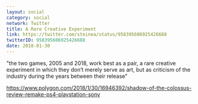 ```yaml
---
layout: social
category: social
network: Twitter
title: A Rare Creative Experiment
link: https://twitter.com/steinea/status/958395606925426688
twitterID: 958395606925426688
date: 2018-01-30
---
```


"the two games, 2005 and 2018, work best as a pair, a rare creative experiment in which they don’t merely serve as art, but as criticism of the industry during the years between their release"

<https://www.polygon.com/2018/1/30/16946392/shadow-of-the-colossus-review-remake-ps4-playstation-sony>
